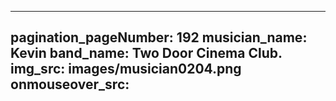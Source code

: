 ------
pagination_pageNumber: 192
musician_name: Kevin
band_name: Two Door Cinema Club.
img_src: images/musician0204.png
onmouseover_src: 
------